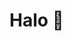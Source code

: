 # Halo 👋
<!-- <p>
  <img src="https://img.shields.io/badge/-Vue-00b894" />
  <img src="https://img.shields.io/badge/-React-2f3542" />
  <img src="https://img.shields.io/badge/-HTML-ff4757" />
  <img src="https://img.shields.io/badge/-Javascript-ffa502" />
  <img src="https://img.shields.io/badge/-Rust-ff4757" />
</p>
 -->
